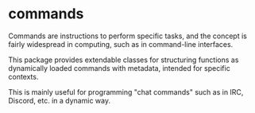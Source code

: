 # commands

Commands are instructions to perform specific tasks, and the concept is fairly widespread in computing, such as in command-line interfaces.

This package provides extendable classes for structuring functions as dynamically loaded commands with metadata, intended for specific contexts.

This is mainly useful for programming "chat commands" such as in IRC, Discord, etc. in a dynamic way.
